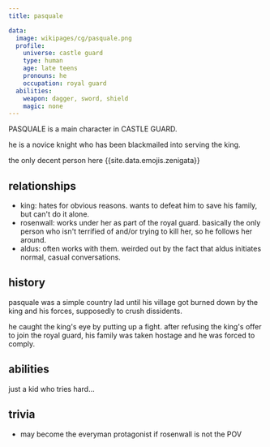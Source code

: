 ```yaml
---
title: pasquale

data:
  image: wikipages/cg/pasquale.png
  profile:
    universe: castle guard
    type: human
    age: late teens
    pronouns: he
    occupation: royal guard
  abilities:
    weapon: dagger, sword, shield
    magic: none
---
```


PASQUALE is a main character in CASTLE GUARD.

he is a novice knight who has been blackmailed into serving the king.

the only decent person here {{site.data.emojis.zenigata}}

## relationships

- king: hates for obvious reasons. wants to defeat him to save his family, but can't do it alone.
- rosenwall: works under her as part of the royal guard. basically the only person who isn't terrified of and/or trying to kill her, so he follows her around.
- aldus: often works with them. weirded out by the fact that aldus initiates normal, casual conversations.

## history

pasquale was a simple country lad until his village got burned down by the king and his forces, supposedly to crush dissidents.

he caught the king's eye by putting up a fight. after refusing the king's offer to join the royal guard, his family was taken hostage and he was forced to comply.

## abilities

just a kid who tries hard...

## trivia

- may become the everyman protagonist if rosenwall is not the POV
